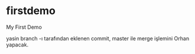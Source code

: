 # firstdemo
My First Demo

yasin branch -ı tarafından eklenen commit, master ile merge işlemini Orhan yapacak.
